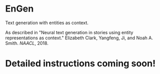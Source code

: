 # EnGen
Text generation with entities as context.

As described in "Neural text generation in stories using entity representations as context." Elizabeth Clark, Yangfeng, Ji, and Noah A. Smith. *NAACL*, 2018. 

# Detailed instructions coming soon!

